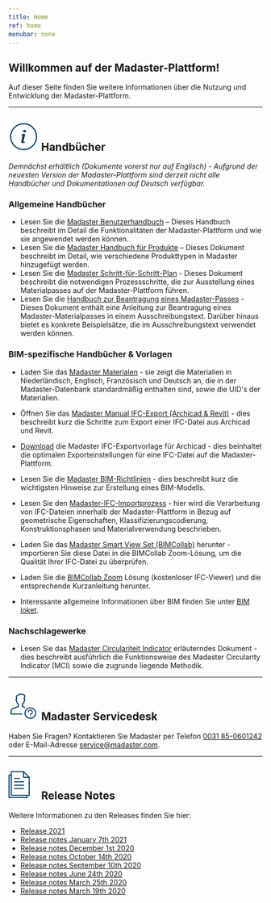 ```yaml
---
title: Home
ref: home
menubar: none
---
```


## Willkommen auf der Madaster-Plattform!
Auf dieser Seite finden Sie weitere Informationen über die Nutzung und Entwicklung der Madaster-Plattform.

---

## <img class="header-img" src="/assets/images/767.svg"> Handbücher

_Demnächst erhältlich (Dokumente vorerst nur auf Englisch) - Aufgrund der neuesten Version der Madaster-Plattform sind derzeit nicht alle Handbücher und Dokumentationen auf Deutsch verfügbar._


### Allgemeine Handbücher

 * Lesen Sie die <a href="/files/en/Madaster - User Manual.pdf" target="_blank">Madaster Benutzerhandbuch</a> – Dieses Handbuch beschreibt im Detail die Funktionalitäten der Madaster-Plattform und wie sie angewendet werden können.
 * Lesen Sie die <a href="/files/en/Madaster - Manual Add Products.pdf" target="_blank">Madaster Handbuch für Produkte</a> – Dieses Dokument beschreibt im Detail, wie verschiedene Produkttypen in Madaster hinzugefügt werden.
 * Lesen Sie die  <a href="/files/en/Madaster - Action Plan.pdf" target="_blank">Madaster Schritt-für-Schritt-Plan</a> - Dieses Dokument beschreibt die notwendigen Prozessschritte, die zur Ausstellung eines Materialpasses auf der Madaster-Plattform führen.
 * Lesen Sie die  <a href="/files/en/Madaster - Tender text Madaster material passport.pdf" target="_blank">Handbuch zur Beantragung eines Madaster-Passes</a> - Dieses Dokument enthält eine Anleitung zur Beantragung eines Madaster-Materialpasses in einem Ausschreibungstext. Darüber hinaus bietet es konkrete Beispielsätze, die im Ausschreibungstext verwendet werden können.



### BIM-spezifische Handbücher & Vorlagen

  * Laden Sie das <a href="/files/de/Madaster MaterialS.xlsx">Madaster Materialen</a> - sie zeigt die Materialien in Niederländisch, Englisch, Französisch und Deutsch an, die in der Madaster-Datenbank standardmäßig enthalten sind, sowie die UID's der Materialien.

 * Öffnen Sie das <a href="/files/en/Madaster BIM - IFC export.pdf" target="_blank">Madaster Manual IFC-Export (Archicad & Revit)</a> - dies beschreibt kurz die Schritte zum Export einer IFC-Datei aus Archicad und Revit.
 * <a href="/files/Archicad_ExportTemplate.tpl">Download</a> die Madaster IFC-Exportvorlage für Archicad - dies beinhaltet die optimalen Exporteinstellungen für eine IFC-Datei auf die Madaster-Plattform.
 * Lesen Sie die <a href="/files/en/Madaster BIM - IFC guidelines.pdf" target="_blank">Madaster BIM-Richtlinien</a> - dies beschreibt kurz die wichtigsten Hinweise zur Erstellung eines BIM-Modells.
 * Lesen Sie den <a href="/files/en/Madaster BIM - IFC import process.pdf" target="_blank">Madaster-IFC-Importprozess</a> - hier wird die Verarbeitung von IFC-Dateien innerhalb der Madaster-Plattform in Bezug auf geometrische Eigenschaften, Klassifizierungscodierung, Konstruktionsphasen und Materialverwendung beschrieben.
 * Laden Sie das <a href="http://www.bimcollab.com/en/Support/Support/Downloads/BIMcollab-ZOOM" target="_blank">Madaster Smart View Set (BIMCollab)</a> herunter - importieren Sie diese Datei in die BIMCollab Zoom-Lösung, um die Qualität Ihrer IFC-Datei zu überprüfen.
 * Laden Sie die <a href="http://www.bimcollab.com/en/Support/Support/Downloads/BIMcollab-ZOOM" target="_blank">BIMCollab Zoom</a> Lösung (kostenloser IFC-Viewer) und die entsprechende Kurzanleitung herunter.
 * Interessante allgemeine Informationen über BIM finden Sie unter <a href="https://www.bimloket.nl/BIMbasicIDM" target="_blank">BIM loket</a>.  



### Nachschlagewerke

 * Lesen Sie das <a href="/files/en/Madaster - Circularity Indicator explained.pdf" target="_blank">Madaster Circulariteit Indicator</a> erläuterndes Dokument - dies beschreibt ausführlich die Funktionsweise des Madaster Circularity Indicator (MCI) sowie die zugrunde liegende Methodik.
 
---

## <img class="header-img" src="/assets/images/771.svg"> Madaster Servicedesk
Haben Sie Fragen? Kontaktieren Sie Madaster per Telefon [0031 85-0601242](tel:+31850601242) oder E-Mail-Adresse <service@madaster.com>.

---

## <img class="header-img" src="/assets/images/770.svg"> Release Notes

Weitere Informationen zu den Releases finden Sie hier:

* <a href="/files/en/Madaster Releasenotes 2021.pdf" target="_blank">Release 2021</a>
* <a href="/files/Madaster Releasenotes_2020_09_UK.pdf" target="_blank">Release notes January 7th 2021</a>
* <a href="/files/Madaster Releasenotes_2020_08_DE.pdf" target="_blank">Release notes December 1st 2020</a>
* <a href="/files/Madaster Releasenotes_2020_06_UK.pdf" target="_blank">Release notes October 14th 2020</a>
* <a href="/files/Madaster Releasenotes_2020_05_UK.pdf" target="_blank">Release notes September 10th 2020</a>
* <a href="/files/Madaster Releasenotes_2020_04_UK.pdf" target="_blank">Release notes June 24th 2020</a>
* <a href="/files/Releasenotes_Release_2020_03_UK.pdf" target="_blank">Release notes March 25th 2020</a>
* <a href="/files/Releasenotes_Release_2020_0102_UK.pdf" target="_blank">Release notes March 19th 2020</a>

